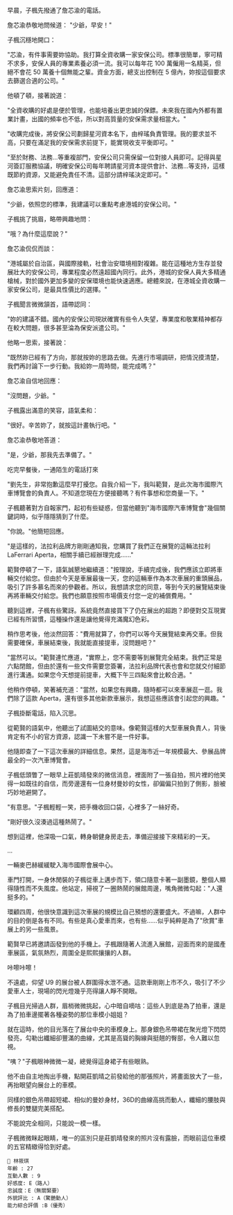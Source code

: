 早晨，子楓先撥通了詹芯渝的電話。

詹芯渝恭敬地問候道：
"少爺，早安！"

子楓沉穩地開口：

"芯渝，有件事需要妳協助。我打算全資收購一家安保公司。標準很簡單，寧可精不求多，安保人員的專業素養必須一流。我可以每年花 100 萬僱用一名精英，但絕不會花 50 萬養十個無能之輩。資金方面，總支出控制在 5 億內，妳按這個要求去篩選合適的公司。"

他頓了頓，接著說道：

"全資收購的好處是便於管理，也能培養出更忠誠的保鏢。未來我在國內外都有置業計畫，出國的頻率也不低，所以對高質量的安保需求量相當大。"

"收購完成後，將安保公司劃歸星河資本名下，由梓瑤負責管理。我的要求並不高，只要在滿足我的安保需求前提下，能實現收支平衡即可。"

"至於財務、法務...等重複部門，安保公司只需保留一位對接人員即可。記得與星河簽訂服務協議，明確安保公司每年聘請星河資本提供會計、法務...等支持，這樣既節約資源，又能避免責任不清。這部分請梓瑤決定即可。"

詹芯渝思索片刻，回應道：

"少爺，依照您的標準，我建議可以重點考慮港城的安保公司。"

子楓挑了挑眉，略帶興趣地問：

"哦？為什麼這麼說？"

詹芯渝侃侃而談：

"港城屬於自治區，與國際接軌，社會治安環境相對複雜。能在這種地方生存並發展壯大的安保公司，專業程度必然遠超國內同行。此外，港城的安保人員大多精通槍械，對於國外更加多變的安保環境也能快速適應。總體來說，在港城全資收購一家安保公司，是最具性價比的選擇。"

子楓聞言微微頷首，語帶認同：

"妳的建議不錯。國內的安保公司現狀確實有些令人失望，專業度和敬業精神都存在較大問題，很多甚至淪為保安派遣公司。"

他略一思索，接著說：

"既然妳已經有了方向，那就按妳的思路去做。先進行市場調研，把情況摸清楚，我們再討論下一步行動。我給妳一周時間，能完成嗎？"

詹芯渝自信地回應：

"沒問題，少爺。"

子楓露出滿意的笑容，語氣柔和：

"很好。辛苦妳了，就按這計畫執行吧。"

詹芯渝恭敬地答道：

"是，少爺，那我先去準備了。"

吃完早餐後，一通陌生的電話打來

"劉先生，非常抱歉這麼早打擾您。自我介紹一下，我叫範賢，是此次海市國際汽車博覽會的負責人。不知道您現在方便接聽嗎？有件事想和您商量一下。"

子楓聽著對方自報家門，起初有些疑惑，但當他聽到"海市國際汽車博覽會"幾個關鍵詞時，似乎隱隱猜到了什麼。

"你說。"他簡短回應。

"是這樣的，法拉利品牌方剛剛通知我，您購買了我們正在展覽的這輛法拉利LaFerrari Aperta，相關手續已經辦理完成……"

範賢停頓了一下，語氣誠懇地繼續道："按理說，手續完成後，我們應該立即將車輛交付給您。但由於今天是車展最後一天，您的這輛車作為本次車展的重頭展品，吸引了許多慕名而來的參觀者。所以，我想請求您的同意，等到今天的展覽結束後再將車輛交付給您。我們也願意按照市場價支付您一定的補償費用。"

聽到這裡，子楓有些驚訝。系統竟然直接買下了仍在展出的超跑？即便對交互現實已經有所習慣，這種操作還是讓他覺得充滿魔幻色彩。

稍作思考後，他淡然回答："費用就算了，你們可以等今天展覽結束再交車。但我需要確保，車展結束後，我就能直接提車，沒問題吧？"

"當然可以。"範賢連忙應道，"實際上，您不需要等到展覽完全結束。我們正常是六點閉館，但由於還有一些文件需要您簽署，法拉利品牌代表也會和您就交付細節進行溝通。如果您今天想提前提車，大概下午三四點來會比較合適。"

他稍作停頓，笑著補充道："當然，如果您有興趣，隨時都可以來車展逛一逛。我們除了這款 Aperta，還有很多其他新款車展示，我想這些應該會引起您的興趣。"

子楓掛斷電話，陷入沉思。

從範賢的語氣中，他聽出了試圖結交的意味。像範賢這樣的大型車展負責人，背後肯定有不小的官方資源，認識一下未嘗不是一件好事。

他隨即查了一下這次車展的詳細信息。果然，這是海市近一年規模最大、參展品牌最全的一次汽車博覽會。

子楓低頭瞥了一眼早上莊凱晴發來的微信消息，裡面附了一張自拍，照片裡的他笑得一如既往的自信，而旁邊還有一位身材曼妙的女性，卻偏偏只拍到了側影，臉被巧妙地避開了。

"有意思。"子楓輕輕一笑，把手機收回口袋，心裡多了一絲好奇。

"剛好很久沒湊過這種熱鬧了。"

想到這裡，他深吸一口氣，轉身朝健身房走去，準備迎接接下來精彩的一天。

...

一輛麥巴赫緩緩駛入海市國際會展中心。  

車門打開，一身休閒裝的子楓從車上邁步而下，領口隨意卡著一副墨鏡，整個人顯得隨性而不失風度。他站定，掃視了一圈熱鬧的展館周邊，嘴角微微勾起："人還挺多的。"  

環顧四周，他很快意識到這次車展的規模比自己預想的還要盛大。不過嘛，人群中的目的倒是各有不同。有些是真心愛車而來，也有些……似乎純粹是為了"欣賞"車展上的另一些風景。  

範賢早已將邀請函發到他的手機上。子楓跟隨著人流進入展館，迎面而來的是國產車展區，氣氛熱烈，周圍全是熙熙攘攘的人群。  

咔嚓咔嚓！  

不遠處，仰望 U9 的展台被人群圍得水泄不通。這款車剛剛上市不久，吸引了不少愛車人士，現場的閃光燈幾乎亮得讓人睜不開眼。  

子楓目光掃過人群，眉梢微微挑起，心中暗自嘀咕：這些人到底是為了拍車，還是為了拍車邊擺著各種姿勢的那位車模小姐姐？  

就在這時，他的目光落在了展台中央的車模身上。那身銀色吊帶裙在聚光燈下閃閃發亮，勾勒出纖細卻豐滿的曲線，尤其是高聳的胸線與挺翹的臀部，令人難以忽視。  

"咦？"子楓眼神微微一凝，總覺得這身裙子有些眼熟。  

他不由自主地掏出手機，點開莊凱晴之前發給他的那張照片，將畫面放大了一些，再抬眼望向展台上的車模。  

同樣的銀色吊帶超短裙、相似的曼妙身材，36D的曲線高挑而動人，纖細的腰肢與修長的雙腿完美搭配。  

不能說完全相同，只能說一模一樣。 

子楓微微眯起眼睛，唯一的區別只是莊凱晴發來的照片沒有露臉，而眼前這位車模的五官精緻得恰到好處。 

```
📰 林筱琪
年齡 : 27
互動人數 : 9
好感度: E（路人）
忠誠度：E（無關緊要）
外貌評比 : A（驚艷動人）
能力綜合評價 :B（優秀）
```




